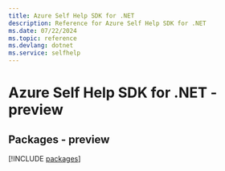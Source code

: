 ```yaml
---
title: Azure Self Help SDK for .NET
description: Reference for Azure Self Help SDK for .NET
ms.date: 07/22/2024
ms.topic: reference
ms.devlang: dotnet
ms.service: selfhelp
---
```

# Azure Self Help SDK for .NET - preview
## Packages - preview
[!INCLUDE [packages](self-help-index.md)]